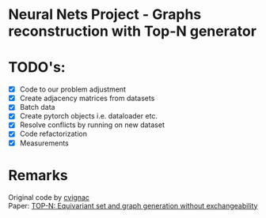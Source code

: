 # Neural Nets Project - Graphs reconstruction with Top-N generator

# TODO's:
- [x] Code to our problem adjustment
- [x] Create adjacency matrices from datasets
- [x] Batch data
- [x] Create pytorch objects i.e. dataloader etc.
- [x] Resolve conflicts by running on new dataset
- [x] Code refactorization
- [x] Measurements

# Remarks
Original code by [cvignac](https://github.com/cvignac/Top-N)\
Paper: [TOP-N: Equivariant set and graph generation without exchangeability](https://arxiv.org/abs/2110.02096#:~:text=Top%2DN%3A%20Equivariant%20set%20and%20graph%20generation%20without%20exchangeability,-Clement%20Vignac%2C%20Pascal&text=This%20work%20addresses%20one%2Dshot,distribution%20over%20sets%20or%20graphs.)
